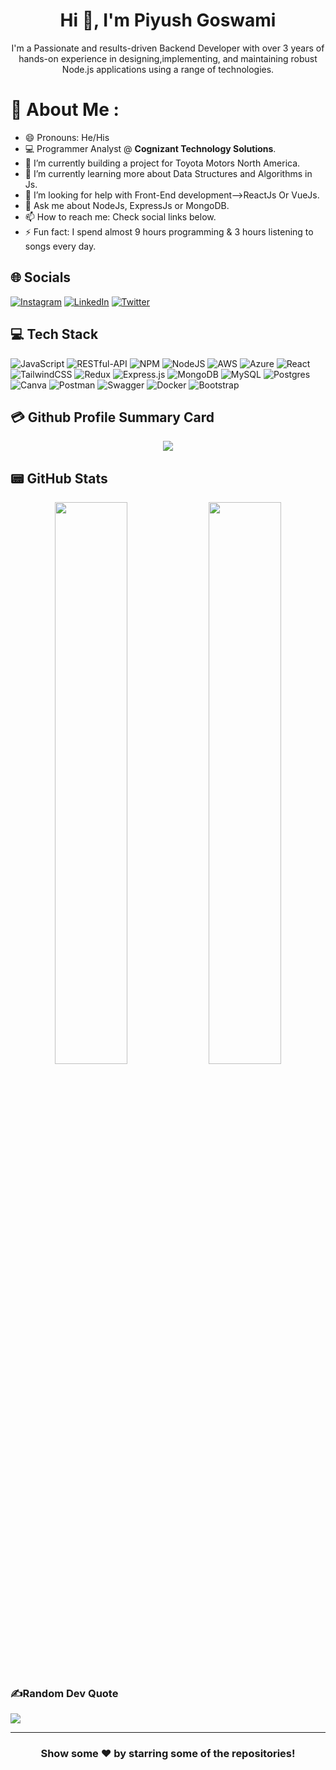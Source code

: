 <h1 align="center"> Hi 👋, I'm Piyush Goswami</h1>
<p align="center">I'm a Passionate and results-driven Backend Developer with over 3 years of hands-on experience in designing,implementing, and maintaining
robust Node.js applications using a range of technologies.</p>


# 💫 About Me :
- 😄 Pronouns: He/His
- 💻 Programmer Analyst @ <b>Cognizant Technology Solutions</b>.
- 🔭 I’m currently building a project for Toyota Motors North America.
- 🌱 I’m currently learning more about Data Structures and Algorithms  in Js.
- 🤔 I’m looking for help with Front-End development-->ReactJs Or VueJs.
- 💬 Ask me about NodeJs, ExpressJs or MongoDB.
- 📫 How to reach me: Check social links below.
- ⚡ Fun fact: I spend almost 9 hours programming & 3 hours listening to songs every day.

## 🌐 Socials
[![Instagram](https://img.shields.io/badge/Instagram-E4405F?style=for-the-badge&logo=instagram&logoColor=white)](https://instagram.com/immickey_goswami) [![LinkedIn](https://img.shields.io/badge/LinkedIn-0077B5?style=for-the-badge&logo=linkedin&logoColor=white)](https://www.linkedin.com/in/piyush-goswami-642963177/) [![Twitter](https://img.shields.io/twitter/follow/piyushcodes6?logo=Twitter&style=for-the-badge)](https://twitter.com/piyushcodes6)

## 💻 Tech Stack
![JavaScript](https://img.shields.io/badge/javascript-%23323330.svg?style=for-the-badge&logo=javascript&logoColor=%23F7DF1E) ![RESTful-API](https://img.shields.io/badge/RESTful-API-ff1709?style=for-the-badge&logo=node&logoColor=white&color=ff1709&labelColor=gray) ![NPM](https://img.shields.io/badge/NPM-%23000000.svg?style=for-the-badge&logo=npm&logoColor=white) ![NodeJS](https://img.shields.io/badge/node.js-6DA55F?style=for-the-badge&logo=node.js&logoColor=white) ![AWS](https://img.shields.io/badge/AWS-%23FF9900.svg?style=for-the-badge&logo=amazon-aws&logoColor=white) ![Azure](https://img.shields.io/badge/azure-%230072C6.svg?style=for-the-badge&logo=microsoftazure&logoColor=white) ![React](https://img.shields.io/badge/react-%2320232a.svg?style=for-the-badge&logo=react&logoColor=%2361DAFB) ![TailwindCSS](https://img.shields.io/badge/tailwindcss-%2338B2AC.svg?style=for-the-badge&logo=tailwind-css&logoColor=white) ![Redux](https://img.shields.io/badge/redux-%23593d88.svg?style=for-the-badge&logo=redux&logoColor=white) ![Express.js](https://img.shields.io/badge/express.js-%23404d59.svg?style=for-the-badge&logo=express&logoColor=%2361DAFB) ![MongoDB](https://img.shields.io/badge/MongoDB-%234ea94b.svg?style=for-the-badge&logo=mongodb&logoColor=white) ![MySQL](https://img.shields.io/badge/mysql-%2300f.svg?style=for-the-badge&logo=mysql&logoColor=white) ![Postgres](https://img.shields.io/badge/postgres-%23316192.svg?style=for-the-badge&logo=postgresql&logoColor=white) ![Canva](https://img.shields.io/badge/Canva-%2300C4CC.svg?style=for-the-badge&logo=Canva&logoColor=white) ![Postman](https://img.shields.io/badge/Postman-FF6C37?style=for-the-badge&logo=postman&logoColor=white) ![Swagger](https://img.shields.io/badge/-Swagger-%23Clojure?style=for-the-badge&logo=swagger&logoColor=white) 
![Docker](https://img.shields.io/badge/docker-%230db7ed.svg?style=for-the-badge&logo=docker&logoColor=white)
![Bootstrap](https://img.shields.io/badge/Bootstrap-563D7C?style=for-the-badge&logo=bootstrap&logoColor=white)

## 💳 Github Profile Summary Card
<p align="center">
  <img src="https://github-profile-summary-cards.vercel.app/api/cards/profile-details?username=piyushcodes6&theme=vue"/>
</p>

## 📟 GitHub Stats
<p align="center">
	<img width="48%" src="https://github-readme-stats.vercel.app/api?username=piyushcodes6&show_icons=true&theme=vue" />
	<img width="48%" src="https://github-readme-streak-stats.herokuapp.com/?user=piyushcodes6&theme=vue" />
</p>


### ✍️Random Dev Quote
![](https://quotes-github-readme.vercel.app/api?type=horizontal&theme=vue)

---
<div align="center">

### Show some ❤️ by starring some of the repositories!

</div>
